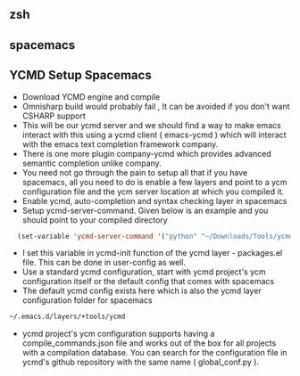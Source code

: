 ## zsh
## spacemacs
## YCMD Setup Spacemacs
* Download YCMD engine and compile <br>
* Omnisharp build would probably fail , It can be avoided if you don't want CSHARP support <br>
* This will be our ycmd server and we should find a way to make emacs interact with this using a ycmd client ( emacs-ycmd ) which will interact with the emacs text completion framework company.
* There is one more plugin company-ycmd which provides advanced semantic completion unlike company.
* You need not go through the pain to setup all that if you have spacemacs, all you need to do is enable a few layers and point to a ycm configuration file and the ycm server location at which you compiled it.
* Enable ycmd, auto-completion and syntax checking layer in spacemacs <br>
* Setup ycmd-server-command. Given below is an example and you should point to your compiled directory <br>
```lisp
  (set-variable 'ycmd-server-command '("python" "~/Downloads/Tools/ycmd/ycmd/"))
```
* I set this variable in ycmd-init function of the ycmd layer - packages.el file. This can be done in user-config as well.
* Use a standard ycmd configuration, start with ycmd project's ycm configuration itself or the default config that comes with spacemacs <br>
* The default ycmd config exists here which is also the ycmd layer configuration folder for spacemacs
```bash
~/.emacs.d/layers/+tools/ycmd
```
* ycmd project's ycm configuration supports having a compile_commands.json file and works out of the box for all projects with a compilation database. You can search for the configuration file in ycmd's github repository with the same name ( global_conf.py ).
